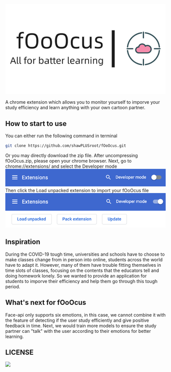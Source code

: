 <p align="center">
  <img src="img/introductionIcon.png">
</p>

<p>A chrome extension which allows you to monitor yourself to imporve your study efficiency and learn anything with your own cartoon partner. </p>

## How to start to use
You can either run the following command in terminal
```bash
git clone https://github.com/shawPLUSroot/fOoOcus.git
```
Or you may directly download the zip file. After uncompressing fOoOcus.zip, please open your chrome browser. Next, go to chrome://extensions/ and select the Developer mode
<img src="img/intro.png">
Then click the Load unpacked extension to import your fOoOcus file
<img src="img/intro1.png">

## Inspiration
During the COVID-19 tough time, universities and schools have to choose to make classes change from in person into online, students across the world have to adapt it. However, many of them have trouble fitting themselves in time slots of classes, focusing on the contents that the educators tell and doing homework lonely. So we wanted to provide an application for students to imporve their efficiency and help them go through this tough period.

## What's next for fOoOcus
Face-api only supports six emotions, in this case, we cannot combine it with the feature of detecting if the user study efficiently and give positive feedback in time. Next, we would train more models to ensure the study partner can "talk" with the user according to their emotions for better learning.

## LICENSE
<a href="LICENSE">
    <img src="https://img.shields.io/badge/License-MIT-yellow.svg">
</a>